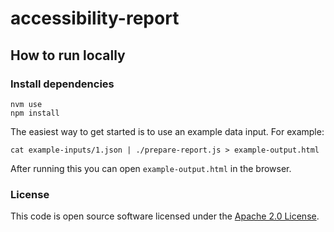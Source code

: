 
# accessibility-report

## How to run locally

### Install dependencies

```
nvm use
npm install
```

The easiest way to get started is to use an example data input.  For example:

```
cat example-inputs/1.json | ./prepare-report.js > example-output.html
```

After running this you can open `example-output.html` in the browser.

### License

This code is open source software licensed under the [Apache 2.0 License]("http://www.apache.org/licenses/LICENSE-2.0.html").
